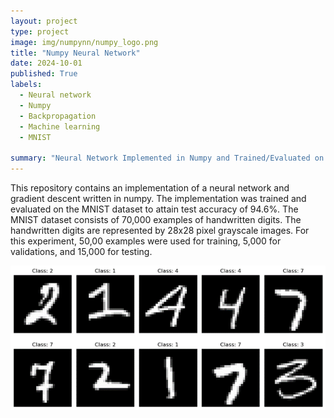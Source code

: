 ```yaml
---
layout: project
type: project
image: img/numpynn/numpy_logo.png
title: "Numpy Neural Network"
date: 2024-10-01
published: True
labels:
  - Neural network
  - Numpy
  - Backpropagation
  - Machine learning
  - MNIST

summary: "Neural Network Implemented in Numpy and Trained/Evaluated on MNIST"
---
```

This repository contains an implementation of a neural network and gradient descent written in numpy. The implementation was trained and evaluated on the MNIST dataset to attain test accuracy of 94.6%. The MNIST dataset consists of 70,000 examples of handwritten digits. The handwritten digits are represented by 28x28 pixel grayscale images. For this experiment, 50,00 examples were used for training, 5,000 for validations, and 15,000 for testing.

<img class="img-fluid" src="../img/numpynn/MNIST_examples.png">





